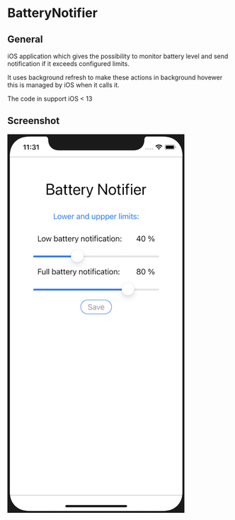 # BatteryNotifier

## General
iOS application which gives the possibility to monitor battery level and send notification if it exceeds configured limits.

It uses background refresh to make these actions in background hovewer this is managed by iOS when it calls it.

The code in support iOS < 13

## Screenshot

![alt text](screen.png?raw=true)


